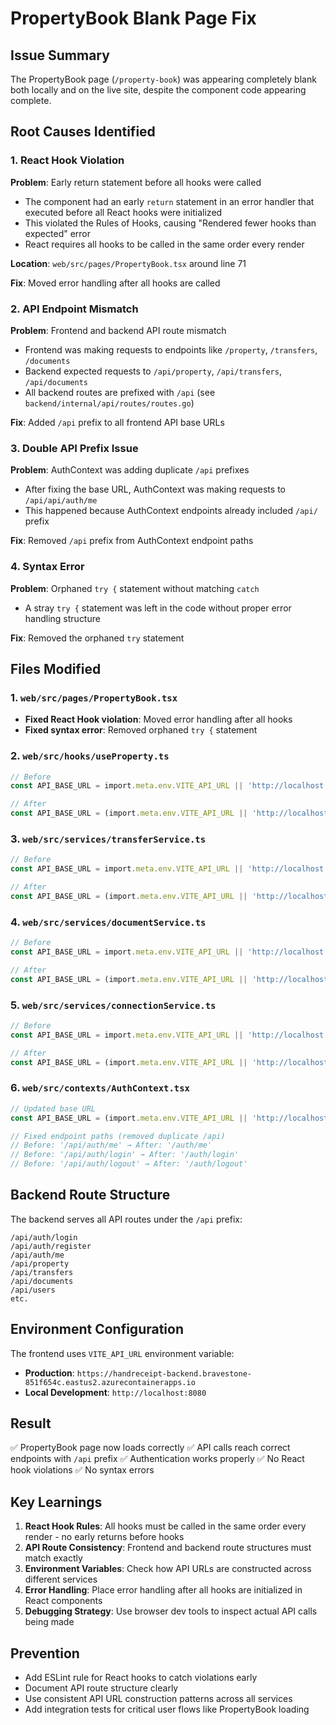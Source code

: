 # PropertyBook Blank Page Fix

## Issue Summary
The PropertyBook page (`/property-book`) was appearing completely blank both locally and on the live site, despite the component code appearing complete.

## Root Causes Identified

### 1. React Hook Violation
**Problem**: Early return statement before all hooks were called
- The component had an early `return` statement in an error handler that executed before all React hooks were initialized
- This violated the Rules of Hooks, causing "Rendered fewer hooks than expected" error
- React requires all hooks to be called in the same order every render

**Location**: `web/src/pages/PropertyBook.tsx` around line 71

**Fix**: Moved error handling after all hooks are called

### 2. API Endpoint Mismatch
**Problem**: Frontend and backend API route mismatch
- Frontend was making requests to endpoints like `/property`, `/transfers`, `/documents`
- Backend expected requests to `/api/property`, `/api/transfers`, `/api/documents`
- All backend routes are prefixed with `/api` (see `backend/internal/api/routes/routes.go`)

**Fix**: Added `/api` prefix to all frontend API base URLs

### 3. Double API Prefix Issue
**Problem**: AuthContext was adding duplicate `/api` prefixes
- After fixing the base URL, AuthContext was making requests to `/api/api/auth/me`
- This happened because AuthContext endpoints already included `/api/` prefix

**Fix**: Removed `/api` prefix from AuthContext endpoint paths

### 4. Syntax Error
**Problem**: Orphaned `try {` statement without matching `catch`
- A stray `try {` statement was left in the code without proper error handling structure

**Fix**: Removed the orphaned `try` statement

## Files Modified

### 1. `web/src/pages/PropertyBook.tsx`
- **Fixed React Hook violation**: Moved error handling after all hooks
- **Fixed syntax error**: Removed orphaned `try {` statement

### 2. `web/src/hooks/useProperty.ts`
```typescript
// Before
const API_BASE_URL = import.meta.env.VITE_API_URL || 'http://localhost:8080';

// After  
const API_BASE_URL = (import.meta.env.VITE_API_URL || 'http://localhost:8080') + '/api';
```

### 3. `web/src/services/transferService.ts`
```typescript
// Before
const API_BASE_URL = import.meta.env.VITE_API_URL || 'http://localhost:8080';

// After
const API_BASE_URL = (import.meta.env.VITE_API_URL || 'http://localhost:8080') + '/api';
```

### 4. `web/src/services/documentService.ts`
```typescript
// Before
const API_BASE_URL = import.meta.env.VITE_API_URL || 'http://localhost:8080';

// After
const API_BASE_URL = (import.meta.env.VITE_API_URL || 'http://localhost:8080') + '/api';
```

### 5. `web/src/services/connectionService.ts`
```typescript
// Before
const API_BASE_URL = import.meta.env.VITE_API_URL || 'http://localhost:8080';

// After
const API_BASE_URL = (import.meta.env.VITE_API_URL || 'http://localhost:8080') + '/api';
```

### 6. `web/src/contexts/AuthContext.tsx`
```typescript
// Updated base URL
const API_BASE_URL = (import.meta.env.VITE_API_URL || 'http://localhost:8080') + '/api';

// Fixed endpoint paths (removed duplicate /api)
// Before: '/api/auth/me' → After: '/auth/me'
// Before: '/api/auth/login' → After: '/auth/login'  
// Before: '/api/auth/logout' → After: '/auth/logout'
```

## Backend Route Structure
The backend serves all API routes under the `/api` prefix:

```
/api/auth/login
/api/auth/register
/api/auth/me
/api/property
/api/transfers
/api/documents
/api/users
etc.
```

## Environment Configuration
The frontend uses `VITE_API_URL` environment variable:
- **Production**: `https://handreceipt-backend.bravestone-851f654c.eastus2.azurecontainerapps.io`
- **Local Development**: `http://localhost:8080`

## Result
✅ PropertyBook page now loads correctly
✅ API calls reach correct endpoints with `/api` prefix
✅ Authentication works properly
✅ No React hook violations
✅ No syntax errors

## Key Learnings

1. **React Hook Rules**: All hooks must be called in the same order every render - no early returns before hooks
2. **API Route Consistency**: Frontend and backend route structures must match exactly
3. **Environment Variables**: Check how API URLs are constructed across different services
4. **Error Handling**: Place error handling after all hooks are initialized in React components
5. **Debugging Strategy**: Use browser dev tools to inspect actual API calls being made

## Prevention
- Add ESLint rule for React hooks to catch violations early
- Document API route structure clearly
- Use consistent API URL construction patterns across all services
- Add integration tests for critical user flows like PropertyBook loading 